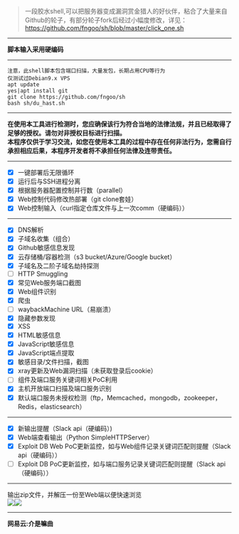 >一段胶水shell,可以把服务器变成漏洞赏金猎人的好伙伴，粘合了大量来自Github的轮子，有部分轮子fork后经过小幅度修改，详见：  
https://github.com/fngoo/sh/blob/master/click_one.sh  
***
**脚本输入采用硬编码**  
***
```
注意，此shell脚本包含端口扫描，大量发包，长期占用CPU等行为  
仅测试过Debian9.x VPS  
apt update
yes|apt install git
git clone https://github.com/fngoo/sh
bash sh/du_hast.sh
```
***
**在使用本工具进行检测时，您应确保该行为符合当地的法律法规，并且已经取得了足够的授权。请勿对非授权目标进行扫描。**  
**本程序仅供于学习交流，如您在使用本工具的过程中存在任何非法行为，您需自行承担相应后果，本程序开发者将不承担任何法律及连带责任。**
***
- [x] 一键部署后无限循环  
- [x] 运行后与SSH进程分离
- [x] 根据服务器配置控制并行数（parallel）
- [x] Web控制代码修改热部署（git clone套娃）  
- [x] Web控制输入（curl指定仓库文件与上一次comm（硬编码））  
***
- [x] DNS解析
- [x] 子域名收集（组合）
- [x] Github敏感信息发现
- [x] 云存储桶/容器检测（s3 bucket/Azure/Google bucket）
- [x] 子域名及二阶子域名劫持探测
- [ ] HTTP Smuggling
- [x] 常见Web服务端口截图
- [x] Web组件识别
- [x] 爬虫
- [ ] waybackMachine URL（易崩溃）
- [x] 隐藏参数发现
- [x] XSS
- [x] HTML敏感信息
- [x] JavaScript敏感信息
- [x] JavaScript端点提取
- [x] 敏感目录/文件扫描，截图
- [x] xray更新及Web漏洞扫描（未获取登录后cookie）
- [ ] 组件及端口服务关键词相关PoC利用  
- [x] 主机开放端口扫描及端口服务识别  
- [x] 默认端口服务未授权检测（ftp，Memcached，mongodb，zookeeper，Redis，elasticsearch）  
***
- [x] 新输出提醒（Slack api（硬编码）)
- [x] Web端查看输出（Python SimpleHTTPServer）
- [x] Exploit DB Web PoC更新监控，如与Web组件记录关键词匹配则提醒（Slack api（硬编码））  
- [ ] Exploit DB PoC更新监控，如与端口服务记录关键词匹配则提醒（Slack api（硬编码））  
***
输出zip文件，并解压一份至Web端以便快速浏览  
![](https://github.com/fngoo/sh/blob/master/image/example.png)![](https://github.com/fngoo/sh/blob/master/image/txt.png)  
___
**网易云:介是嘛曲**

